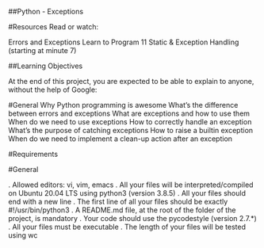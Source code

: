 ##Python - Exceptions

#Resources
Read or watch:

Errors and Exceptions
Learn to Program 11 Static & Exception Handling (starting at minute 7)

##Learning Objectives

At the end of this project, you are expected to be able to explain to anyone, without the help of Google:

#General
Why Python programming is awesome
What’s the difference between errors and exceptions
What are exceptions and how to use them
When do we need to use exceptions
How to correctly handle an exception
What’s the purpose of catching exceptions
How to raise a builtin exception
When do we need to implement a clean-up action after an exception


#Requirements

#General

. Allowed editors: vi, vim, emacs
. All your files will be interpreted/compiled on Ubuntu 20.04 LTS using python3 (version 3.8.5)
. All your files should end with a new line
. The first line of all your files should be exactly #!/usr/bin/python3
. A README.md file, at the root of the folder of the project, is mandatory
. Your code should use the pycodestyle (version 2.7.*)
. All your files must be executable
. The length of your files will be tested using wc
